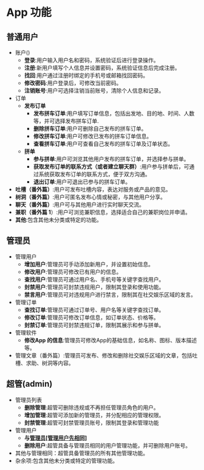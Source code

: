 # App 功能

## 普通用户

* 账户()
  + **登录**:用户输入用户名和密码，系统验证后进行登录操作。
  + **注册**:新用户填写个人信息并设置密码，系统验证信息后完成注册。
  + **找回**:用户通过注册时绑定的手机号或邮箱找回密码。
  + **修改密码**:用户登录后，可修改当前密码。
  + **注销账号**:用户可选择注销当前账号，清除个人信息和记录。
* 订单
  - **发布订单**
    + **发布拼车订单**:用户填写订单信息，包括出发地、目的地、时间、人数等，并可选择发布拼车订单.
    + **删除拼车订单**:用户可删除自己发布的拼车订单。
    + **修改拼车订单**:用户可修改已发布的拼车订单信息。
    + **查看拼车订单**:用户可查看自己发布的拼车订单及订单状态。
  - **拼单**
    + **参与拼单**:用户可浏览其他用户发布的拼车订单，并选择参与拼单。
    + **获取发布订单的联系方式（或者建立聊天群）**:用户参与拼单后，可通过系统获取发布订单的联系方式，便于双方沟通。
    + **退出订单**:用户可退出已参与的拼车订单。
* **吐槽（番外篇）**:用户可发布吐槽内容，表达对服务或产品的意见。
* **树洞（番外篇）**:用户可匿名发布心情或秘密，与其他用户分享。
* **聊天（番外篇）**:用户可与其他用户进行实时聊天交流。
* **兼职（番外篇 1**）:用户可浏览兼职信息，选择适合自己的兼职岗位并申请。
* **其他**:包含其他未分类或特定的功能。

## 管理员

* 管理用户<a id="adminuser"></a>
  - **增加用户**:管理员可手动添加新用户，并设置初始信息。
  - **修改用户**:管理员可修改已有用户的信息。
  - **查找用户**:管理员可通过用户名、手机号等关键字查找用户。
  - **封禁用户**:管理员可封禁违规用户，限制其登录和使用功能。
  - **禁言用户**:管理员可对违规用户进行禁言，限制其在社交娱乐区域的发言。
* 管理订单
  - **查找订单**:管理员可通过订单号、用户名等关键字查找订单。
  - **修改订单**:管理员可修改订单信息，如订单状态、价格等。
  - **封禁订单**:管理员可封禁违规订单，限制其展示和参与拼单。
* 管理软件
  - **修改App 的信息**:管理员可修改App的基础信息，如名称、图标、版本描述等。
* 管理文章（番外篇）:管理员可发布、修改和删除社交娱乐区域的文章，包括吐槽、求助、树洞等内容。

## 超管(admin)

* 管理员列表
  - **删除管理**:超管可删除违规或不再担任管理员角色的用户。
  - **增加管理**:超管可添加新的管理员，并分配相应的管理权限。
  - **封禁管理**:超管可封禁管理员账号，限制其登录和管理功能
* 管理用户
  - **与[管理员[管理用户先相同]](#adminuser)**
  - **删除用户**:超管具备与管理员相同的用户管理功能，并可删除用户账号。
* 其他与管理相同：超管具备管理员的所有其他管理功能。
* 杂余项:包含其他未分类或特定的管理功能。
